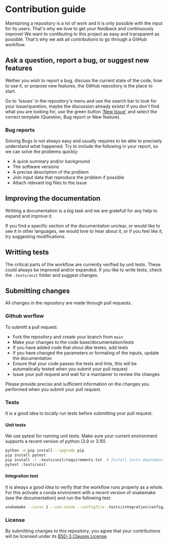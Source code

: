 # Contribution guide

Maintaining a repository is a lot of work and it is only possible with the
input for its users. That's why we love to get your feedback and continuously
improve! We want to contibuting to this project as easy and transparent as
possible. That's why we ask all contributions to go through a GitHub workflow.

## Ask a question, report a bug, or suggest new features

Wether you wish to report a bug, discuss the current state of the code,
how to use it, or propose new features, the GitHub repository is the place to
start.

Go to 'Issues' in the repository's menu and use the search bar to look for your
issue/question, maybe the discussion already exists! if you don't find what
you are looking for, use the green button
['New Issue'](https://github.com/NRW-GEUBT/geuebt-validate/issues/new)
and select the correct template (Question, Bug report or New feature).

### Bug reports

Solving Bugs is not always easy and usually requires to be able to precisely
understand what happened. Try to include the following in your report, so we
can solve the problems quickly:

- A quick summary and/or background
- The software versions
- A precise description of the problem
- Join input data that reproduce the problem if possible
- Attach relevant log files to the issue

## Improving the documentation

Writting a documentation is a big task and we are gratefull for any help
to expand and improve it.

If you find a specific section of the documentaiton unclear, or would like to
see it in other languages, we would love to hear about it, or if you feel like
it, try suggesting modifications.


## Writting tests

The critical parts of the workflow are currently verified by unit tests.
These could always be improved and/or expanded. If you like to write tests,
check the `.tests/unit` folder and suggest changes.

## Submitting changes

All changes in the repository are made through pull requests.

### Github worflow

To submitt a pull request:

- Fork the repository and create your branch from `main`
- Make your changes to the code base/documentation/tests
- If you have added code that shoul dbe testes, add tests
- If you have changed the parameters or formating of the inputs, update the documentation
- Ensure that your code passes the tests and lints, this will be automatically
  tested when you submit your pull request
- Issue your pull request and wait for a maintainer to review the changes

Please provide precise and sufficient information on the changes you
performed when you submit your pull request.

### Tests

It is a good idea to locally run tests before submitting your pull request.

#### Unit tests

We use pytest for running unit tests. Make sure your current environment supports
a recent version of python (3.9 or 3.10).

```bash
python -m pip install --upgrade pip
pip install pytest
pip install -r .tests/unit/requirements.txt  # Install tests dependencies
pytest .tests/unit
```

#### Integration test

It is always a good idea to verify that the workflow runs properly as a whole.
For this activate a conda enviroment with a recent version of snakemake (see the
documentation) and run the following test:

```bash
snakemake --cores 1 --use-conda --configfile .tests/integration/config/config.yaml
```

### License

By submitting changes to this repository, you agree that your contributions
will be licensed under its [BSD-3 Clauses License](LICENSE).
